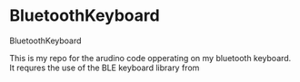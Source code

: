 # BluetoothKeyboard
BluetoothKeyboard

This is my repo for the arudino code opperating on my bluetooth keyboard. It requres the use of the BLE keyboard library from 
